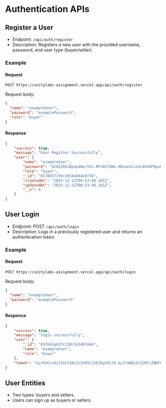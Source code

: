 # Authentication APIs


## Register a User

- Endpoint: `/api/auth/register`
- Description: Registers a new user with the provided username, password, and user type (buyer/seller).

### Example 

#### Request

```http
POST https://unitylabs-assignment.vercel.app/api/auth/register
```
Request body:

```json
{
  "name": "exampleUser",
  "password": "examplePassword",
  "role": "buyer"
}
```

#### Response

```json
{
    "success": true,
    "message": "User Register Successfully",
    "user": {
        "name": "exampleUser",
        "password": "$2b$10$sDpop4Wu/tUz.NFs0ZcQNe.9QzaexCuxoL8kUmP4poQc3UvVbaGHy",
        "role": "buyer",
        "_id": "6578037c95c1654a564e973b",
        "createdAt": "2023-12-12T06:53:48.101Z",
        "updatedAt": "2023-12-12T06:53:48.101Z",
        "__v": 0
    }
}
```

## User Login
- Endpoint: POST `/api/auth/login`
- Description: Logs in a previously registered user and returns an authentication token.

### Example

#### Request
```http
POST https://unitylabs-assignment.vercel.app/api/auth/login
```
Request body:

```json
{
  "name": "exampleUser",
  "password": "examplePassword"
}
```
#### Responce
```json
{
    "success": true,
    "message": "login successfully",
    "user": {
        "_id": "657641a63fc138c543467e64",
        "name": "exampleUser",
        "role": "buyer"
    },
    "token": "eyJhbGciOiJIUzI1NiIsInR5cCI6IkpXVCJ9.eyJfaWQiOiI2NTc2NDFhNjNmYzEzOGM1NDM0NjdlNjQiLCJpYXQiOjE3MDIzNjcyNjMsImV4cCI6MTcwMjk3MjA2M30.PJuQodvLLHiz2Zrwu0-O3MrXA-dLUh9X6R6ptq658e8"
}
```

## User Entities
- Two types: buyers and sellers.
- Users can sign up as buyers or sellers.